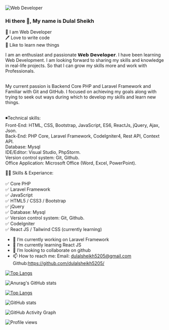 ![Web Developer](https://media.licdn.com/dms/image/D4D16AQEk-PjUBwtWIw/profile-displaybackgroundimage-shrink_350_1400/0/1672087295248?e=1688601600&v=beta&t=_583jhM1UoFPfKAEUDN3ao4qLhDDcoaAYjvJuanCoJU)



### Hi there 👋, My name is Dulal Sheikh </br>
👑 I am Web Developer </br>
🖊️ Love to write code </br>
🎤 Like to learn new things </br>


I am an enthusiast and passionate 𝗪𝗲𝗯 𝗗𝗲𝘃𝗲𝗹𝗼𝗽𝗲𝗿. I have been learning Web Development. I am looking forward to sharing my skills and knowledge in real-life projects. So that I can grow my skills more and work with Professionals. </br></br>

My current passion is Backend Core PHP and Laravel Framework and Familiar with Git and GitHub. I focused on achieving my goals along with trying to seek out ways during which to develop my skills and learn new things. </br></br>

◾Technical skills: </br>
Front-End: HTML, CSS, Bootstrap, JavaScript, ES6, ReactJs, jQuery, Ajax, Json. </br>
Back-End: PHP Core, Laravel Framework, CodeIgniter4, Rest API, Context API. </br>
Database: Mysql </br>
IDE/Editor: Visual Studio, PhpStorm.</br>
Version control system: Git, Github. </br>
Office Application: Microsoft Office (Word, Excel, PowerPoint). </br>


👨‍💻 Skills & Experiance: </br></br>
✅ Core PHP </br>
✅ Laravel Framework </br>
✅ JavaScript </br>
✅ HTML5 / CSS3 / Bootstrap </br>
✅ jQuery </br>
✅ Database: Mysql </br>
✅ Version control system: Git, Github. </br>
✅ CodeIgniter </br>
✅ React JS / Tailwind CSS (currently learning) </br>


- 🔭 I’m currently working on Laravel Framework 
- 🌱 I’m currently learning React JS 
- 👯 I’m looking to collaborate on github 
- 📫 How to reach me:       Email: dulalsheikh5205@gmail.com </br> Github:https://github.com/dulalsheikh5205/ 



[![Top Langs](https://github-readme-stats.vercel.app/api/top-langs/?username=anuraghazra&layout=compact)](https://github.com/anuraghazra/github-readme-stats)</br>

![Anurag's GitHub stats](https://github-readme-stats.vercel.app/api?username=anuraghazra&show_icons=true&theme=radical) 

[![Top Langs](https://github-readme-stats.vercel.app/api/top-langs/?username=https://github.com/dulalsheikh5205/)](https://github.com/anuraghazra/github-readme-stats)

![GitHub stats](https://github-readme-stats.vercel.app/api?username=https://github.com/dulalsheikh5205/&show_icons=true)  

![GitHub Activity Graph](https://activity-graph.herokuapp.com/graph?username=https://github.com/dulalsheikh5205/)  

![Profile views](https://gpvc.arturio.dev/https://github.com/dulalsheikh5205/)  


